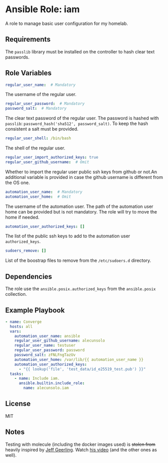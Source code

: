 Ansible Role: iam
=========

A role to manage basic user configuration for my homelab.

Requirements
------------

The `passlib` library must be installed on the controller to hash clear text passwords.

Role Variables
--------------

```yaml
regular_user_name:  # Mandatory
```
The username of the regular user.
```yaml
regular_user_password:  # Mandatory
password_salt:  # Mandatory
```
The clear text password of the regular user. The password is hashed with `passlib`: `password_hash('sha512', password_salt)`. To keep the hash consistent a salt must be provided.
```yaml
regular_user_shell: /bin/bash
```
The shell of the regular user.

```yaml
regular_user_import_authorized_keys: true
regular_user_github_username:  # Omit
```
Whether to import the regular user public ssh keys from github or not.An additional variable is provided in case the github username is different from the OS one.
```yaml
automation_user_name:  # Mandatory
automation_user_home:  # Omit
```
The username of the automation user. The path of the automation user home can be provided but is not mandatory. The role will try to move the home if needed.
```yaml
automation_user_authorized_keys: []
```
The list of the public ssh keys to add to the automation user `authorized_keys`.

```yaml
sudoers_remove: []
```
List of the boostrap files to remove from the `/etc/sudoers.d` directory.

Dependencies
------------

The role use the `ansible.posix.authorized_keys` from the `ansible.posix` collection.

Example Playbook
----------------

```yaml
- name: Converge
  hosts: all
  vars:
    automation_user_name: ansible
    regular_user_github_username: alecunsolo
    regular_user_name: testuser
    regular_user_password: password
    password_salt: zFNLFngTazUv
    automation_user_home: /var/lib/{{ automation_user_name }}
    automation_user_authorized_keys:
      - "{{ lookup('file', 'test_data/id_e25519_test.pub') }}"
  tasks:
    - name: Include iam.
      ansible.builtin.include_role:
        name: alecunsolo.iam
```

License
-------

MIT

Notes
-----

Testing with molecule (including the docker images used) is ~~stolen from~~ heavily inspired by [Jeff Geerling](https://www.jeffgeerling.com/). Watch [his video](https://youtu.be/FaXVZ60o8L8) (and the other ones as well).
